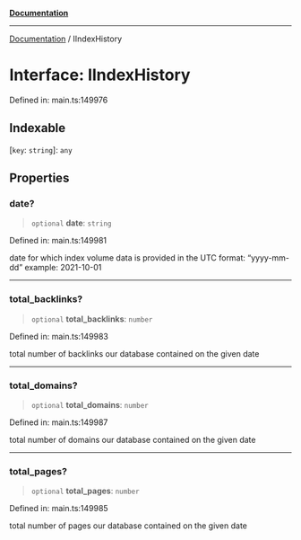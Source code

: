 [**Documentation**](../README.md)

***

[Documentation](../README.md) / IIndexHistory

# Interface: IIndexHistory

Defined in: main.ts:149976

## Indexable

\[`key`: `string`\]: `any`

## Properties

### date?

> `optional` **date**: `string`

Defined in: main.ts:149981

date for which index volume data is provided
in the UTC format: “yyyy-mm-dd”
example:
2021-10-01

***

### total\_backlinks?

> `optional` **total\_backlinks**: `number`

Defined in: main.ts:149983

total number of backlinks our database contained on the given date

***

### total\_domains?

> `optional` **total\_domains**: `number`

Defined in: main.ts:149987

total number of domains our database contained on the given date

***

### total\_pages?

> `optional` **total\_pages**: `number`

Defined in: main.ts:149985

total number of pages our database contained on the given date
